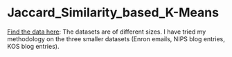 # Jaccard_Similarity_based_K-Means 
[Find the data here](https://archive.ics.uci.edu/ml/datasets/Bag+of+Words): The datasets are of different sizes. I have tried my methodology on the three smaller datasets (Enron emails, NIPS blog entries, KOS blog entries).
